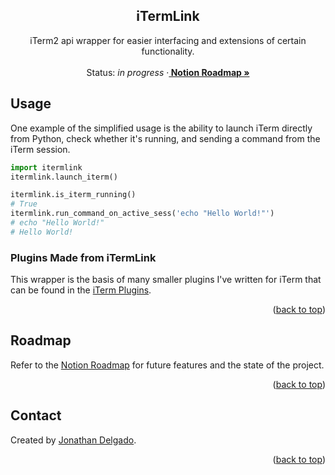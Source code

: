 <!-- Filename:      README.md -->
<!-- Author:        Jonathan Delgado -->
<!-- Description:   GitHub README -->

<!-- Header -->
<h2 align="center">iTermLink</h2>
  <p align="center">
    iTerm2 api wrapper for easier interfacing and extensions of certain functionality.
    <br />
    <br />
    Status: <em>in progress</em>
    <!-- Documentation link -->
    <!-- ·<a href="https://stochastic-thermodynamics-in-python.readthedocs.io/en/latest/"><strong>
        Documentation
    </strong></a> -->
    <!-- Notion Roadmap link -->
    ·<a href="https://otanan.notion.site/iTermLink-336a8677045046d4a2a51644784200d3"><strong>
        Notion Roadmap »
    </strong></a>
  </p>
</div>


<!-- Project Demo -->
<!-- https://user-images.githubusercontent.com/6320907/189829171-1e91c3e2-0feb-4e7a-aa12-0a4d899f059b.mp4 -->


<!-- ## Table of contents
* [Contact](#contact)
* [Acknowledgments](#acknowledgments) -->


<!-- ## Installation

This is an example of how you may give instructions on setting up your project locally.
To get a local copy up and running follow these simple example steps.

1. First step
2. Clone the repo
   ```sh
   git clone https://github.com/github_username/repo_name.git
   ```
3. Import the package
   ```python
   import ytlink
   ```


<p align="right">(<a href="#readme-top">back to top</a>)</p> -->

## Usage

One example of the simplified usage is the ability to launch iTerm directly from Python, check whether it's running, and sending a command from the iTerm session.
```python
import itermlink
itermlink.launch_iterm()

itermlink.is_iterm_running()
# True
itermlink.run_command_on_active_sess('echo "Hello World!"')
# echo "Hello World!"
# Hello World!
```

### Plugins Made from iTermLink

This wrapper is the basis of many smaller plugins I've written for iTerm 
that can be found in the [iTerm Plugins](https://github.com/otanan/iTerm-Plugins).


<!-- _For more examples, please refer to the [Documentation]._ -->

<p align="right">(<a href="#readme-top">back to top</a>)</p>

## Roadmap

Refer to the [Notion Roadmap] for future features and the state of the project.

<p align="right">(<a href="#readme-top">back to top</a>)</p>

## Contact
Created by [Jonathan Delgado](https://jdelgado.net/).


<p align="right">(<a href="#readme-top">back to top</a>)</p>

[Notion Roadmap]: https://otanan.notion.site/iTermLink-336a8677045046d4a2a51644784200d3